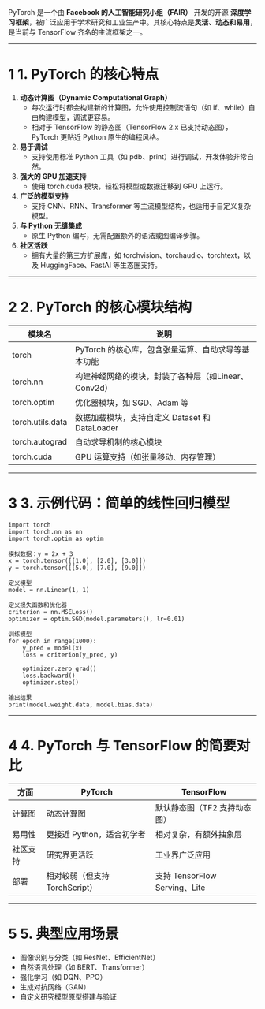 PyTorch 是一个由 **Facebook 的人工智能研究小组（FAIR）** 开发的开源 **深度学习框架**，被广泛应用于学术研究和工业生产中。其核心特点是**灵活、动态和易用**，是当前与 TensorFlow 齐名的主流框架之一。

---

# 1 **1. PyTorch 的核心特点**

1. **动态计算图（Dynamic Computational Graph）**
    - 每次运行时都会构建新的计算图，允许使用控制流语句（如 if、while）自由构建模型，调试更容易。
    - 相对于 TensorFlow 的静态图（TensorFlow 2.x 已支持动态图），PyTorch 更贴近 Python 原生的编程风格。
2. **易于调试**
    - 支持使用标准 Python 工具（如 pdb、print）进行调试，开发体验非常自然。
3. **强大的 GPU 加速支持**
    - 使用 torch.cuda 模块，轻松将模型或数据迁移到 GPU 上运行。
4. **广泛的模型支持**
    - 支持 CNN、RNN、Transformer 等主流模型结构，也适用于自定义复杂模型。
5. **与 Python 无缝集成**
    - 原生 Python 编写，无需配置额外的语法或图编译步骤。
6. **社区活跃**
    - 拥有大量的第三方扩展库，如 torchvision、torchaudio、torchtext，以及 HuggingFace、FastAI 等生态圈支持。

---

# 2 **2. PyTorch 的核心模块结构**

| **模块名**          | **说明**                            |
| ---------------- | --------------------------------- |
| torch            | PyTorch 的核心库，包含张量运算、自动求导等基本功能     |
| torch.nn         | 构建神经网络的模块，封装了各种层（如Linear、Conv2d）  |
| torch.optim      | 优化器模块，如 SGD、Adam 等                |
| torch.utils.data | 数据加载模块，支持自定义 Dataset 和 DataLoader |
| torch.autograd   | 自动求导机制的核心模块                       |
| torch.cuda       | GPU 运算支持（如张量移动、内存管理）              |

---

# 3 **3. 示例代码：简单的线性回归模型**

```
import torch
import torch.nn as nn
import torch.optim as optim

模拟数据：y = 2x + 3
x = torch.tensor([[1.0], [2.0], [3.0]])
y = torch.tensor([[5.0], [7.0], [9.0]])

定义模型
model = nn.Linear(1, 1)

定义损失函数和优化器
criterion = nn.MSELoss()
optimizer = optim.SGD(model.parameters(), lr=0.01)

训练模型
for epoch in range(1000):
    y_pred = model(x)
    loss = criterion(y_pred, y)

    optimizer.zero_grad()
    loss.backward()
    optimizer.step()

输出结果
print(model.weight.data, model.bias.data)
```

---

# 4 **4. PyTorch 与 TensorFlow 的简要对比**

|**方面**|**PyTorch**|**TensorFlow**|
|---|---|---|
|计算图|动态计算图|默认静态图（TF2 支持动态图）|
|易用性|更接近 Python，适合初学者|相对复杂，有额外抽象层|
|社区支持|研究界更活跃|工业界广泛应用|
|部署|相对较弱（但支持 TorchScript）|支持 TensorFlow Serving、Lite|

---

# 5 **5. 典型应用场景**

- 图像识别与分类（如 ResNet、EfficientNet）
- 自然语言处理（如 BERT、Transformer）
- 强化学习（如 DQN、PPO）
- 生成对抗网络（GAN）
- 自定义研究模型原型搭建与验证